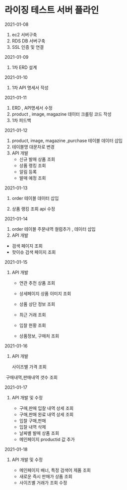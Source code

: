 # 라이징 테스트 서버 플라인

2021-01-08

1. ec2 서버구축
2. RDS DB 서버구축
3. SSL 인증 및 연결

2021-01-09

1. 1차 ERD 설계 

   

2021-01-10

1. 1차 API 명세서 작성

2021-01-11

1. ERD , API명세서 수정 
2. product ,  image, magazine  데이터 크롤링 코드 작성 
3. 1차 피드백 

2021-01-12

1.  product, image, magazine ,purchase 테이블 데이터 삽입
2.  테이블명 대문자로 변경 
3. API 개발
   - 신규 발매 상품 조회
   - 상품 랭킹 조회
   - 알림 등록
   - 발매 예정 조회

2021-01-13

  1. order 테이블 데이터 삽입 

  2. 상품 랭킹 조회 api 수정

2021-01-14

1. order 테이블 주문내역 컬럼추가 , 데이터 삽입
2. API 개발
 - 검색 페이지 조회
 - 핫이슈 검색 페이지 조회

2021-01-15

 1. API 개발

    - 연관 추천 상품 조회

    - 상세페이지 상품 이미지 조회

    - 상품 상단 정보 조회

    - 최근 거래 조회

    - 입찰 현황 조회

    - 상품정보, 구매처 조회

2021-01-16

1. API 개발	

   사이즈별 가격 조회 

​      구매내역,판매내역 갯수 조회

2021-01-17

 1. API 개발 및 수정 

    - 구매,판매 입찰 내역 상세 조회
    - 구매,판매 완료 내역 상세 조회
    - 입찰 구매,판매
    - 입찰 내역 삭제
    - 날짜별 발매 상품 조회
    - 메인페이지 productid 값 추가
    

2021-01-18

 1. API  개발 및 수정 

    - 메인페이지 배너, 특정 검색어 제품 조회
    - 새로운 즉시 판매가 상품 조회
    - 사이즈별 거래가 조회 수정 

    
